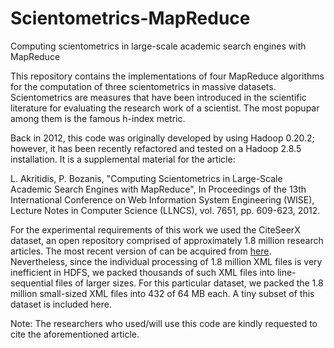 # Scientometrics-MapReduce
Computing scientometrics in large-scale academic search engines with MapReduce

This repository contains the implementations of four MapReduce algorithms for the computation of three scientometrics in massive datasets. Scientometrics are measures that have been introduced in the scientific literature for evaluating the research work of a scientist. The most popupar among them is the famous h-index metric.

Back in 2012, this code was originally developed by using Hadoop 0.20.2; however, it has been recently refactored and tested on a Hadoop 2.8.5 installation. It is a supplemental material for the article:

L. Akritidis, P. Bozanis, "Computing Scientometrics in Large-Scale Academic Search Engines with MapReduce", In Proceedings of the 13th International Conference on Web Information System Engineering (WISE), Lecture Notes in Computer Science (LLNCS), vol. 7651, pp. 609-623, 2012.

For the experimental requirements of this work we used the CiteSeerX dataset, an open repository comprised of approximately 1.8 million research articles. The most recent version of can be acquired from [here](https://csxstatic.ist.psu.edu/downloads/data). Nevertheless, since the individual processing of 1.8 million XML files is very inefficient in HDFS, we packed thousands of such XML files into line-sequential files of larger sizes. For this particular dataset, we packed the 1.8 million small-sized XML files into 432 of 64 MB each. A tiny subset of this dataset is included here.

Note: The researchers who used/will use this code are kindly requested to cite the aforementioned article.
